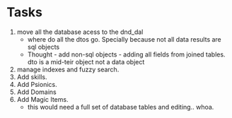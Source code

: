 # Tasks

1. move all the database acess to the dnd_dal
    - where do all the dtos go.  Specially because not all data results are sql objects
    - Thought - add non-sql objects - adding all fields from joined tables. dto is a mid-teir object not a data object
2. manage indexes and fuzzy search.
3. Add skills.
4. Add Psionics.
5. Add Domains
6. Add Magic Items.
    - this would need a full set of database tables and editing.. whoa.
